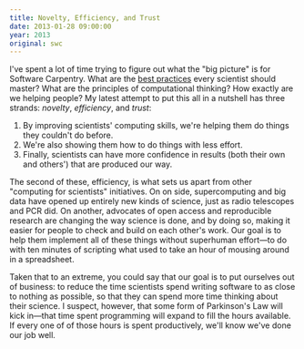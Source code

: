 ```yaml
---
title: Novelty, Efficiency, and Trust
date: 2013-01-28 09:00:00
year: 2013
original: swc
---
```


<p>I've spent a lot of time trying to figure out what the "big picture" is for Software Carpentry.  What are the <a href="http://arxiv.org/abs/1210.0530">best practices</a> every scientist should master?  What are the principles of computational thinking?  How exactly are we helping people?  My latest attempt to put this all in a nutshell has three strands: <em>novelty</em>, <em>efficiency</em>, and <em>trust</em>:</p>
<ol>
  <li>By improving scientists' computing skills, we're helping them do things they couldn't do before.</li>
  <li>We're also showing them how to do things with less effort.</li>
  <li>Finally, scientists can have more confidence in results (both their own and others') that are produced our way.</li>
</ol>
<p>The second of these, efficiency, is what sets us apart from other "computing for scientists" initiatives.  On on side, supercomputing and big data have opened up entirely new kinds of science, just as radio telescopes and PCR did.  On another, advocates of open access and reproducible research are changing the way science is done, and by doing so, making it easier for people to check and build on each other's work.  Our goal is to help them implement all of these things without superhuman effort&mdash;to do with ten minutes of scripting what used to take an hour of mousing around in a spreadsheet.</p>
<p>Taken that to an extreme, you could say that our goal is to put ourselves out of business: to reduce the time scientists spend writing software to as close to nothing as possible, so that they can spend more time thinking about their science.  I suspect, however, that some form of Parkinson's Law will kick in&mdash;that time spent programming will expand to fill the hours available.  If every one of of those hours is spent productively, we'll know we've done our job well.</p>


